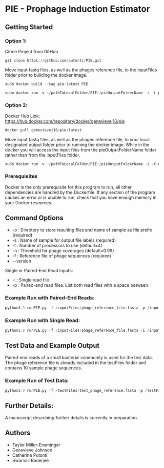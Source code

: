 # PIE - Prophage Induction Estimator

## Getting Started
### Option 1:
Clone Project from GitHub
```python
git clone https://github.com/putonti/PIE.git
```
Move input fastq files, as well as the phages reference file, to the inputFiles folder prior to building the docker image.
```python
sudo docker build --tag pie:latest PIE
```
```python
sudo docker run -v ~/pathToLocalFolder/PIE:/pieOutputFolderName -i -t pie
```
### Option 2:
Docker Hub Link: https://hub.docker.com/repository/docker/genevievej16/pie
```python
docker pull genevievej16/pie:latest
```
Move input fastq files, as well as the phages reference file, to your local designated output folder prior to running the docker image. While in the docker you will access the input files from the pieOutputFolderName folder rather than from the inputFiles folder.
```python
sudo docker run -v ~/pathToLocalFolder/PIE:/pieOutputFolderName -i -t genevievej16/pie
```

### Prerequisites

Docker is the only prerequisite for this program to run, all other dependencies are handled by the Dockerfile. If any section of the program causes an error or is unable to run, check that you have enough memory in your Docker resources.

## Command Options

* -o : Directory to store resulting files and name of sample as file prefix (required)
* -s : Name of sample for output file labels (required)
* -t : Number of processors to use (default=4)
* -n : Threshold for phage coverages (default=0.99)
* -f : Reference file of phage sequences (required)
* --version

Single or Paired-End Read Inputs:
* -i : Single read file
* -p : Paired-end read files. List both read files with a space between


### Example Run with Paired-End Reads:
```python
python3.9 runPIE.py -f /inputFiles/phage_reference_file.fasta -p /inputFiles/R1.fastq /inputFiles/R2.fastq -s sample_name -o pieOutputFolderName/sample_output
```
### Example Run with Single Read:
```python
python3.9 runPIE.py -f /inputFiles/phage_reference_file.fasta -i /inputFiles/single_read_file.fastq -s sample_name -o pieOutputFolderName/sample_output
```

## Test Data and Example Output
Paired-end reads of a small bacterial community is used for the test data.
The phage reference file is already included in the testFiles folder and contains 10 sample phage sequences.
### Example Run of Test Data:
```python
python3.9 runPIE.py -f /testFiles/test_phage_reference.fasta -p /testFiles/test_data_R1.fastq /testFiles/test_data_R2.fastq -s test_sample -o pieOutputFolderName/test_sample_output
```

## Further Details:
A manuscript describing further details is currently in preparation.

## Authors

* Taylor Miller-Ensminger
* Genevieve Johnson
* Catherine Putonti
* Swarnali Banerjee

